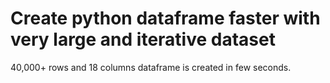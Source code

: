 # Create python dataframe faster with very large and iterative dataset 

40,000+ rows and 18 columns dataframe is created in few seconds. 

